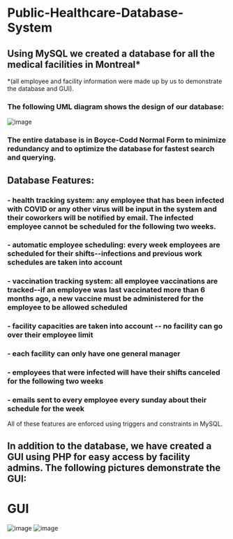 # Public-Healthcare-Database-System
## Using MySQL we created a database for all the medical facilities in Montreal* 
*(all employee and facility information were made up by us to demonstrate the database and GUI). 
### The following UML diagram shows the design of our database:

![image](https://github.com/zitatorocsik/Public-Healthcare-Database-System/assets/30054142/eb3bd1dd-6d98-4ac6-9d6e-46c0ad86b4f6)

### The entire database is in Boyce-Codd Normal Form to minimize redundancy and to optimize the database for fastest search and querying. 

## Database Features:
### - health tracking system: any employee that has been infected with COVID or any other virus will be input in the system and their coworkers will be notified by email. The infected employee cannot be scheduled for the following two weeks.
### - automatic employee scheduling: every week employees are scheduled for their shifts--infections and previous work schedules are taken into account
### - vaccination tracking system: all employee vaccinations are tracked--if an employee was last vaccinated more than 6 months ago, a new vaccine must be administered for the employee to be allowed scheduled
### - facility capacities are taken into account -- no facility can go over their employee limit
### - each facility can only have one general manager
### - employees that were infected will have their shifts canceled for the following two weeks
### - emails sent to every employee every sunday about their schedule for the week
All of these features are enforced using triggers and constraints in MySQL. 

## In addition to the database, we have created a GUI using PHP for easy access by facility admins. The following pictures demonstrate the GUI:

# GUI
![image](https://github.com/zitatorocsik/Public-Healthcare-Database-System/assets/30054142/915e8bda-bcf9-4160-81f9-d4c62c154751)
![image](https://github.com/zitatorocsik/Public-Healthcare-Database-System/assets/30054142/7cb710d6-1ffc-44b6-b233-8e2a7b42cfa9)
